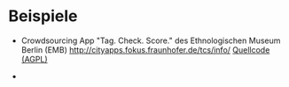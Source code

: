 
# Beispiele

* Crowdsourcing App "Tag. Check. Score." des Ethnologischen Museum Berlin (EMB)
  <http://cityapps.fokus.fraunhofer.de/tcs/info/>
  [Quellcode (AGPL)](https://github.com/codeforeurope/TagCheckScore)

*
